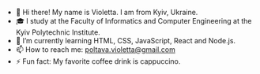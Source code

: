 - 👋 Hi there! My name is Violetta. I am from Kyiv, Ukraine.
- 🎓 I study at the Faculty of Informatics and Computer Engineering at the Kyiv Polytechnic Institute.
- 🌱 I’m currently learning HTML, CSS, JavaScript, React and Node.js.
- 📫 How to reach me: poltava.violetta@gmail.com
- ⚡ Fun fact: My favorite coffee drink is cappuccino.
